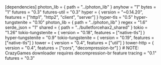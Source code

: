 
[dependencies]
photon_lib = { path = "../photon_lib" }
anyhow = "1"
bytes = "1"
futures = "0.3"
futures-util = "0.3"
hyper = { version = "~0.14.20", features = ["http1", "http2", "client", "server"] }
hyper-tls = "0.5"
hyper-tungstenite = "0.10"
photon_lib = { path = "../photon_lib" }
regex = "1.6"
serde_json = "1"
shared = { path = "../bulletforcehax2_shared" }
tokio = "1.26"
tokio-tungstenite = { version = "0.18", features = ["native-tls"] }
hyper-tungstenite = "0.9"
tokio-tungstenite = { version = "0.19", features = ["native-tls"] }
tower = { version = "0.4", features = ["util"] }
tower-http = { version = "0.4", features = ["cors", "decompression-br"] } # NOTE: CrazyGames downloader requires decompression-br feature
tracing = "0.1"
futures = "0.3"
